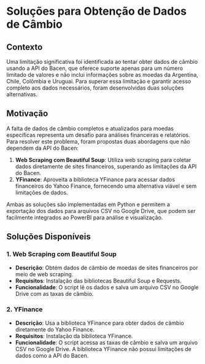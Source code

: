 # Soluções para Obtenção de Dados de Câmbio

## Contexto

Uma limitação significativa foi identificada ao tentar obter dados de câmbio usando a API do Bacen, que oferece suporte apenas para um número limitado de valores e não inclui informações sobre as moedas da Argentina, Chile, Colômbia e Uruguai. Para superar essa limitação e garantir acesso completo aos dados necessários, foram desenvolvidas duas soluções alternativas.

## Motivação

A falta de dados de câmbio completos e atualizados para moedas específicas representa um desafio para análises financeiras e relatórios. Para resolver este problema, foram propostas duas abordagens que não dependem da API do Bacen:

1. **Web Scraping com Beautiful Soup**: Utiliza web scraping para coletar dados diretamente de sites financeiros, superando as limitações da API do Bacen.
2. **YFinance**: Aproveita a biblioteca YFinance para acessar dados financeiros do Yahoo Finance, fornecendo uma alternativa viável e sem limitações de dados.

Ambas as soluções são implementadas em Python e permitem a exportação dos dados para arquivos CSV no Google Drive, que podem ser facilmente integrados ao PowerBI para análise e visualização.

## Soluções Disponíveis

### 1. Web Scraping com Beautiful Soup

- **Descrição**: Obtém dados de câmbio de moedas de sites financeiros por meio de web scraping.
- **Requisitos**: Instalação das bibliotecas Beautiful Soup e Requests.
- **Funcionalidade**: O script lê os dados e salva um arquivo CSV no Google Drive com as taxas de câmbio.

### 2. YFinance

- **Descrição**: Usa a biblioteca YFinance para obter dados de câmbio diretamente do Yahoo Finance.
- **Requisitos**: Instalação da biblioteca YFinance.
- **Funcionalidade**: O script acessa as taxas de câmbio e salva um arquivo CSV no Google Drive. A biblioteca YFinance não possui limitações de dados como a API do Bacen.
